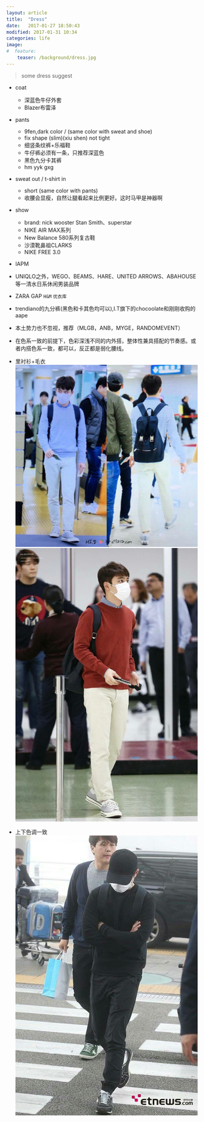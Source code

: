 ```yaml
---
layout: article
title:  "Dress"
date:   2017-01-27 18:50:43
modified: 2017-01-31 10:34
categories: life
image:
#  feature:
    teaser: /background/dress.jpg
---
```




>some dress suggest

- coat
    - 深蓝色牛仔外套
    - Blazer布雷泽
- pants
    - 9fen,dark color / (same color with sweat and shoe)
    - fix shape (slim)(xiu shen) not tight
    - 细竖条纹裤+乐福鞋
    - 牛仔裤必须有一条，只推荐深蓝色
    - 黑色九分卡其裤
    - hm yyk gxg
- sweat out / t-shirt in
    - short (same color with pants)
    - 收腰会显瘦，自然让腿看起来比例更好。这时马甲是神器啊
- show
    - brand: nick wooster Stan Smith、superstar
    - NIKE AIR MAX系列
    - New Balance 580系列复古鞋
    - 沙漠靴鼻祖CLARKS
    - NIKE FREE 3.0

- IAPM
- UNIQLO之外，WEGO、BEAMS、HARE、UNITED ARROWS、ABAHOUSE等一清水日系休闲男装品牌
- ZARA GAP `H&M` `优衣库`
- trendiano的九分裤(黑色和卡其色均可以),I.T旗下的chocoolate和刚刚收购的aape
- 本土势力也不忽视，推荐（MLGB，ANB，MYGE，RANDOMEVENT）
- 在色系一致的前提下，色彩深浅不同的内外搭，整体性兼具搭配的节奏感。或者内搭色系一致，都可以，反正都是弱化腰线。
- 里衬衫+毛衣
![one](/images/life/ts_1.jpg)
![two](/images/life/ts_2.jpg)

- 上下色调一致
![one](/images/life/color_same.jpg)

